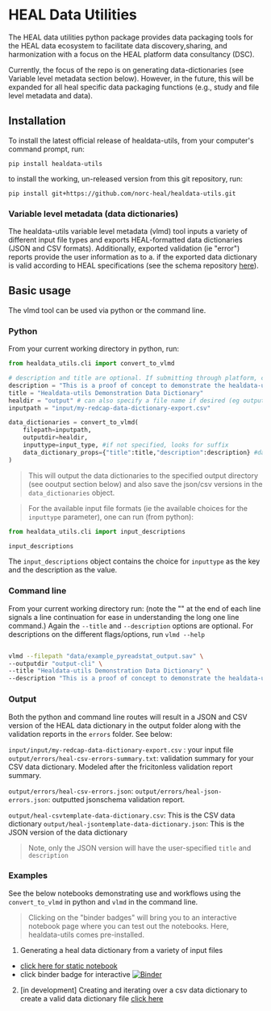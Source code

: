 # HEAL Data Utilities

The HEAL data utilities python package provides data packaging tools for the HEAL data ecosystem to facilitate data discovery,sharing, and harmonization with a focus on the HEAL platform data consultancy (DSC).
 
Currently, the focus of the repo is on generating data-dictionaries (see Variable level metadata section below). However, in the future, this will be expanded for all heal specific data packaging functions (e.g., study and file level metadata and data).

## Installation

To install the latest official release of healdata-utils, from your computer's command prompt, run:

`pip install healdata-utils`

to install the working, un-released version from this git repository, run:

`pip install git+https://github.com/norc-heal/healdata-utils.git`


### Variable level metadata (data dictionaries)


The healdata-utils variable level metadata (vlmd) tool inputs a variety of different input file types and exports HEAL-formatted data dictionaries (JSON and CSV formats). Additionally, exported validation (ie "error") reports provide the user information as to a. if the exported data dictionary is valid according to HEAL specifications (see the schema repository [here](https://github.com/norc-heal/heal-metadata-schemas/tree/main/variable-level-metadata-schema)).


## Basic usage

The vlmd tool can be used via python or the command line.

### Python

From your current working directory in python, run:

```python
from healdata_utils.cli import convert_to_vlmd

# description and title are optional. If submitting through platform, can fill these out there.
description = "This is a proof of concept to demonstrate the healdata-utils functionality"
title = "Healdata-utils Demonstration Data Dictionary"
healdir = "output" # can also specify a file name if desired (eg output/thisismynewdd.csv)
inputpath = "input/my-redcap-data-dictionary-export.csv"

data_dictionaries = convert_to_vlmd(
    filepath=inputpath,
    outputdir=healdir, 
    inputtype=input_type, #if not specified, looks for suffix
    data_dictionary_props={"title":title,"description":description} #data_dictionary_props is optional
)
```

> This will output the data dictionaries to the specified output directory (see ooutput section below) and also save the json/csv versions in the `data_dictionaries` object.

> For the available input file formats (ie the available choices for the `inputtype` parameter), one can run (from python):

```python
from healdata_utils.cli import input_descriptions

input_descriptions

```

The `input_descriptions` object contains the choice for `inputtype` as the key and the description as the value.

### Command line

From your current working directory run:
(note the "\" at the end of each line signals a line continuation for ease in understanding the long one line command.) Again the `--title` and `--description` options are optional.
For descriptions on the different flags/options, run `vlmd --help`

```bash

vlmd --filepath "data/example_pyreadstat_output.sav" \
--outputdir "output-cli" \
--title "Healdata-utils Demonstration Data Dictionary" \
--description "This is a proof of concept to demonstrate the healdata-utils functionality" 
```

### Output

Both the python and command line routes will result in a JSON and CSV version of the HEAL  data dictionary in the output folder along with 
the validation reports in the `errors` folder. See below:

`input/input/my-redcap-data-dictionary-export.csv` : your input file
`output/errors/heal-csv-errors-summary.txt`: validation summary for your CSV data dictionary. Modeled after the fricitonless validation report summary.

`output/errors/heal-csv-errors.json`: 
`output/errors/heal-json-errors.json`:  outputted jsonschema validation report.

`output/heal-csvtemplate-data-dictionary.csv`: This is the CSV data dictionary
`output/heal-jsontemplate-data-dictionary.json`: This is the JSON version of the data dictionary

> Note, only the JSON version will have the user-specified `title` and `description`


### Examples

See the below notebooks demonstrating use and workflows using the `convert_to_vlmd` in python and `vlmd` in the command line. 

> Clicking on the "binder badges" will bring you to an interactive notebook page where you can test out the notebooks. Here, healdata-utils comes pre-installed.

1. Generating a heal data dictionary from a variety of input files 

- [click here for static notebook ](notebooks/demos/inputs-to-heal-data-dictionary.ipynb) 
- click binder badge for interactive [![Binder](http://mybinder.org/badge_logo.svg)](https://mybinder.org/v2/gh/norc-heal/healdata-utils/HEAD?labpath=notebooks%2Fdemos%2Finputs-to-heal-data-dictionary.ipynb) 

2. [in development] Creating and iterating over a csv data dictionary to create a valid data dictionary file [click here](notebooks/demos/demo-csvtemplate-validation.ipynb)
